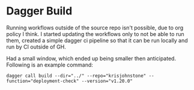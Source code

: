 # Dagger Build

Running workflows outside of the source repo isn't possible, due to org policy I think. I started updating the workflows only to not be able to run them, created a simple dagger ci pipeline so that it can be run locally and run by CI outside of GH.

Had a small window, which ended up being smaller then anticipated. Following is an example command:

`dagger call build --dir="../" --repo="krisjohnstone" --function="deployment-check" --version="v1.20.0"`
